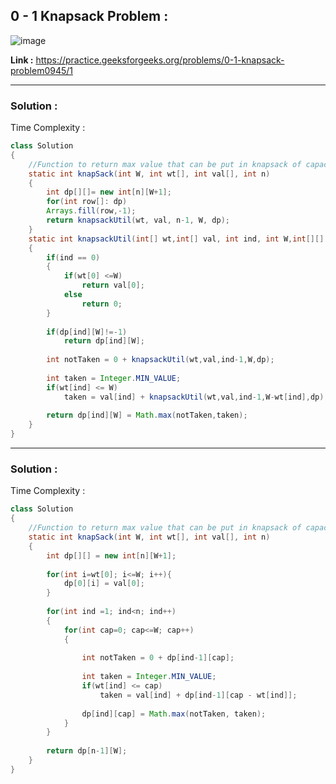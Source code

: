 ## 0 - 1 Knapsack Problem :

![image](https://user-images.githubusercontent.com/23376002/167882570-2e899a24-90a2-4839-be20-ed0fa98665ab.png)


**Link :** https://practice.geeksforgeeks.org/problems/0-1-knapsack-problem0945/1


------------------------------------------------------------------------------------------------------------------------------------------------------


### Solution :

Time Complexity :


```java
class Solution 
{ 
    //Function to return max value that can be put in knapsack of capacity W.
    static int knapSack(int W, int wt[], int val[], int n) 
    { 
        int dp[][]= new int[n][W+1];
        for(int row[]: dp)
        Arrays.fill(row,-1);
        return knapsackUtil(wt, val, n-1, W, dp); 
    }
    static int knapsackUtil(int[] wt,int[] val, int ind, int W,int[][] dp)
    {
        if(ind == 0)
        {
            if(wt[0] <=W) 
                return val[0];
            else 
                return 0;
        }
        
        if(dp[ind][W]!=-1)
            return dp[ind][W];
            
        int notTaken = 0 + knapsackUtil(wt,val,ind-1,W,dp);
        
        int taken = Integer.MIN_VALUE;
        if(wt[ind] <= W)
            taken = val[ind] + knapsackUtil(wt,val,ind-1,W-wt[ind],dp);
            
        return dp[ind][W] = Math.max(notTaken,taken);
    }
}
```

------------------------------------------------------------------------------------------------------------------------------------------------------


### Solution :

Time Complexity :


```java
class Solution 
{ 
    //Function to return max value that can be put in knapsack of capacity W.
    static int knapSack(int W, int wt[], int val[], int n) 
    { 
        int dp[][] = new int[n][W+1];
    
        for(int i=wt[0]; i<=W; i++){
            dp[0][i] = val[0];
        }
        
        for(int ind =1; ind<n; ind++)
        {
            for(int cap=0; cap<=W; cap++)
            {
                
                int notTaken = 0 + dp[ind-1][cap];
                
                int taken = Integer.MIN_VALUE;
                if(wt[ind] <= cap)
                    taken = val[ind] + dp[ind-1][cap - wt[ind]];
                    
                dp[ind][cap] = Math.max(notTaken, taken);
            }
        }
        
        return dp[n-1][W]; 
    }
}
```



